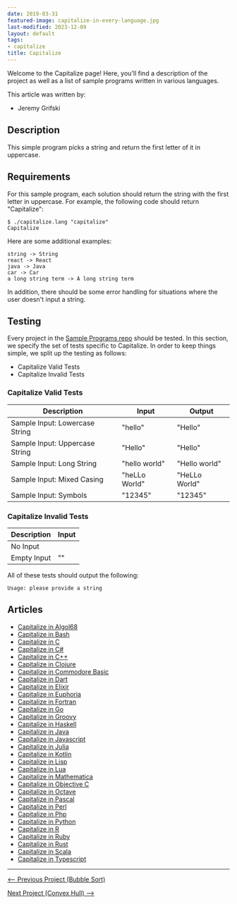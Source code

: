 ```yaml
---
date: 2019-03-31
featured-image: capitalize-in-every-language.jpg
last-modified: 2023-12-09
layout: default
tags:
- capitalize
title: Capitalize
---
```


Welcome to the Capitalize page! Here, you'll find a description of the project as well as a list of sample programs written in various languages.

This article was written by:

- Jeremy Grifski

## Description

This simple program picks a string and return the first letter of it in uppercase.


## Requirements

For this sample program, each solution should return the string with the first letter in uppercase.
For example, the following code should return "Capitalize":

```console
$ ./capitalize.lang "capitalize"
Capitalize
```

Here are some additional examples:

```
string -> String
react -> React
java -> Java
car -> Car
a long string term -> A long string term
```

In addition, there should be some error handling for situations where the user
doesn't input a string.


## Testing

Every project in the [Sample Programs repo](https://github.com/TheRenegadeCoder/sample-programs) should be tested.
In this section, we specify the set of tests specific to Capitalize.
In order to keep things simple, we split up the testing as follows:

- Capitalize Valid Tests
- Capitalize Invalid Tests

### Capitalize Valid Tests

| Description | Input | Output |
| ----------- | ----- | ------ |
| Sample Input: Lowercase String | "hello" | "Hello" |
| Sample Input: Uppercase String | "Hello" | "Hello" |
| Sample Input: Long String | "hello world" | "Hello world" |
| Sample Input: Mixed Casing | "heLLo World" | "HeLLo World" |
| Sample Input: Symbols | "12345" | "12345" |

### Capitalize Invalid Tests

| Description | Input |
| ----------- | ----- |
| No Input |  |
| Empty Input | "" |

All of these tests should output the following:

```
Usage: please provide a string
```


## Articles

- [Capitalize in Algol68](https://sampleprograms.io/projects/capitalize/algol68)
- [Capitalize in Bash](https://sampleprograms.io/projects/capitalize/bash)
- [Capitalize in C](https://sampleprograms.io/projects/capitalize/c)
- [Capitalize in C#](https://sampleprograms.io/projects/capitalize/c-sharp)
- [Capitalize in C++](https://sampleprograms.io/projects/capitalize/c-plus-plus)
- [Capitalize in Clojure](https://sampleprograms.io/projects/capitalize/clojure)
- [Capitalize in Commodore Basic](https://sampleprograms.io/projects/capitalize/commodore-basic)
- [Capitalize in Dart](https://sampleprograms.io/projects/capitalize/dart)
- [Capitalize in Elixir](https://sampleprograms.io/projects/capitalize/elixir)
- [Capitalize in Euphoria](https://sampleprograms.io/projects/capitalize/euphoria)
- [Capitalize in Fortran](https://sampleprograms.io/projects/capitalize/fortran)
- [Capitalize in Go](https://sampleprograms.io/projects/capitalize/go)
- [Capitalize in Groovy](https://sampleprograms.io/projects/capitalize/groovy)
- [Capitalize in Haskell](https://sampleprograms.io/projects/capitalize/haskell)
- [Capitalize in Java](https://sampleprograms.io/projects/capitalize/java)
- [Capitalize in Javascript](https://sampleprograms.io/projects/capitalize/javascript)
- [Capitalize in Julia](https://sampleprograms.io/projects/capitalize/julia)
- [Capitalize in Kotlin](https://sampleprograms.io/projects/capitalize/kotlin)
- [Capitalize in Lisp](https://sampleprograms.io/projects/capitalize/lisp)
- [Capitalize in Lua](https://sampleprograms.io/projects/capitalize/lua)
- [Capitalize in Mathematica](https://sampleprograms.io/projects/capitalize/mathematica)
- [Capitalize in Objective C](https://sampleprograms.io/projects/capitalize/objective-c)
- [Capitalize in Octave](https://sampleprograms.io/projects/capitalize/octave)
- [Capitalize in Pascal](https://sampleprograms.io/projects/capitalize/pascal)
- [Capitalize in Perl](https://sampleprograms.io/projects/capitalize/perl)
- [Capitalize in Php](https://sampleprograms.io/projects/capitalize/php)
- [Capitalize in Python](https://sampleprograms.io/projects/capitalize/python)
- [Capitalize in R](https://sampleprograms.io/projects/capitalize/r)
- [Capitalize in Ruby](https://sampleprograms.io/projects/capitalize/ruby)
- [Capitalize in Rust](https://sampleprograms.io/projects/capitalize/rust)
- [Capitalize in Scala](https://sampleprograms.io/projects/capitalize/scala)
- [Capitalize in Typescript](https://sampleprograms.io/projects/capitalize/typescript)

***

<nav class="project-nav">

<div id="prev" markdown="1">

[<-- Previous Project (Bubble Sort)](https://sampleprograms.io/projects/bubble-sort)

</div>

<div id="next" markdown="1">

[Next Project (Convex Hull) -->](https://sampleprograms.io/projects/convex-hull)

</div>

</nav>